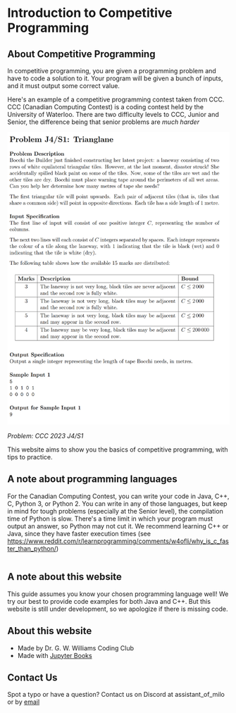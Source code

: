 # Introduction to Competitive Programming


## About Competitive Programming
In competitive programming, you are given a programming problem and have to code a solution to it. Your program will be given a bunch of inputs, and it must output some correct value. 

Here's an example of a competitive programming contest taken from CCC. CCC (Canadian Computing Contest) is a coding contest held by the University of Waterloo. There are two difficulty levels to CCC, Junior and Senior, the difference being that senior problems are *much harder*

<img src="ccc_photo.png" alt="CCC J4/S1 2023">

*Problem: CCC 2023 J4/S1*

This website aims to show you the basics of competitive programming, with tips to practice.

## A note about programming languages
For the Canadian Computing Contest, you can write your code in Java, C++, C, Python 3, or Python 2. You can write in any of those languages, but keep in mind for tough problems (especially at the Senior level), the compilation time of Python is slow. There's a time limit in which your program must output an answer, so Python may not cut it. We recommend learning C++ or Java, since they have faster execution times (see https://www.reddit.com/r/learnprogramming/comments/w4ofli/why_is_c_faster_than_python/)
```{tableofcontents}
```

## A note about this website
This guide assumes you know your chosen programming language well! We try our best to provide code examples for both Java and C++. But this website is still under development, so we apologize if there is missing code.

## About this website
- Made by Dr. G. W. Williams Coding Club
- Made with [Jupyter Books](https://jupyterbook.org/en/stable/intro.html "Jupyter Books")
## Contact Us
Spot a typo or have a question? Contact us on Discord at assistant_of_milo or by <a href = "mailto: 340895069@gapps.yrdsb.ca"> email </a>

